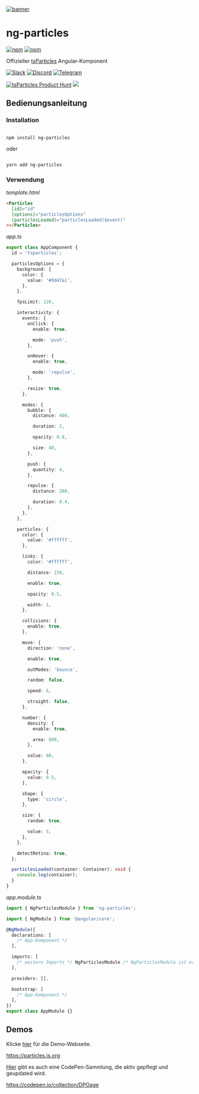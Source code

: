[![banner](https://particles.js.org/images/banner3.png)](https://particles.js.org)

# ng-particles

[![npm](https://img.shields.io/npm/v/ng-particles)](https://www.npmjs.com/package/ng-particles) [![npm](https://img.shields.io/npm/dm/ng-particles)](https://www.npmjs.com/package/ng-particles)

Offizieller [tsParticles](https://github.com/matteobruni/tsparticles) Angular-Komponent

[![Slack](https://particles.js.org/images/slack.png)](https://join.slack.com/t/tsparticles/shared_invite/enQtOTcxNTQxNjQ4NzkxLWE2MTZhZWExMWRmOWI5MTMxNjczOGE1Yjk0MjViYjdkYTUzODM3OTc5MGQ5MjFlODc4MzE0N2Q1OWQxZDc1YzI) [![Discord](https://particles.js.org/images/discord.png)](https://discord.gg/hACwv45Hme) [![Telegram](https://particles.js.org/images/telegram.png)](https://t.me/tsparticles)

[![tsParticles Product Hunt](https://api.producthunt.com/widgets/embed-image/v1/featured.svg?post_id=186113&theme=light)](https://www.producthunt.com/posts/tsparticles?utm_source=badge-featured&utm_medium=badge&utm_souce=badge-tsparticles") <a href="https://www.buymeacoffee.com/matteobruni"><img src="https://img.buymeacoffee.com/button-api/?text=Buy me a beer&emoji=🍺&slug=matteobruni&button_colour=5F7FFF&font_colour=ffffff&font_family=Arial&outline_colour=000000&coffee_colour=FFDD00"></a>

## Bedienungsanleitung

### Installation

```shell script

npm install ng-particles

```

oder

```shell script

yarn add ng-particles

```

### Verwendung

_template.html_

```html
<Particles
  [id]="id"
  [options]="particlesOptions"
  (particlesLoaded)="particlesLoaded($event)"
></Particles>
```

_app.ts_

```typescript
export class AppComponent {
  id = 'tsparticles';

  particlesOptions = {
    background: {
      color: {
        value: '#0d47a1',
      },
    },

    fpsLimit: 120,

    interactivity: {
      events: {
        onClick: {
          enable: true,

          mode: 'push',
        },

        onHover: {
          enable: true,

          mode: 'repulse',
        },

        resize: true,
      },

      modes: {
        bubble: {
          distance: 400,

          duration: 2,

          opacity: 0.8,

          size: 40,
        },

        push: {
          quantity: 4,
        },

        repulse: {
          distance: 200,

          duration: 0.4,
        },
      },
    },

    particles: {
      color: {
        value: '#ffffff',
      },

      links: {
        color: '#ffffff',

        distance: 150,

        enable: true,

        opacity: 0.5,

        width: 1,
      },

      collisions: {
        enable: true,
      },

      move: {
        direction: 'none',

        enable: true,

        outModes: 'bounce',

        random: false,

        speed: 6,

        straight: false,
      },

      number: {
        density: {
          enable: true,

          area: 800,
        },

        value: 80,
      },

      opacity: {
        value: 0.5,
      },

      shape: {
        type: 'circle',
      },

      size: {
        random: true,

        value: 5,
      },
    },

    detectRetina: true,
  };

  particlesLoaded(container: Container): void {
    console.log(container);
  }
}
```

_app.module.ts_

```typescript
import { NgParticlesModule } from 'ng-particles';

import { NgModule } from '@angular/core';

@NgModule({
  declarations: [
    /* App-Komponent */
  ],

  imports: [
    /* weitere Imports */ NgParticlesModule /* NgParticlesModule ist erforderlich */,
  ],

  providers: [],

  bootstrap: [
    /* App-Komponent */
  ],
})
export class AppModule {}
```

## Demos

Klicke [hier](https://particles.js.org) für die Demo-Webseite.

<https://particles.js.org>

[Hier](https://codepen.io/collection/DPOage) gibt es auch eine CodePen-Sammlung, die aktiv gepflegt und geupdated wird.

<https://codepen.io/collection/DPOage>
